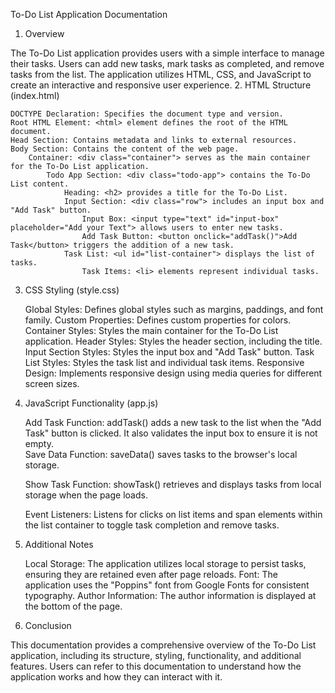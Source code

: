 To-Do List Application Documentation
1. Overview

The To-Do List application provides users with a simple interface to manage their tasks. Users can add new tasks, mark tasks as completed, and remove tasks from the list. The application utilizes HTML, CSS, and JavaScript to create an interactive and responsive user experience.
2. HTML Structure (index.html)

    DOCTYPE Declaration: Specifies the document type and version.
    Root HTML Element: <html> element defines the root of the HTML document.
    Head Section: Contains metadata and links to external resources.
    Body Section: Contains the content of the web page.
        Container: <div class="container"> serves as the main container for the To-Do List application.
            Todo App Section: <div class="todo-app"> contains the To-Do List content.
                Heading: <h2> provides a title for the To-Do List.
                Input Section: <div class="row"> includes an input box and "Add Task" button.
                    Input Box: <input type="text" id="input-box" placeholder="Add your Text"> allows users to enter new tasks.
                    Add Task Button: <button onclick="addTask()">Add Task</button> triggers the addition of a new task.
                Task List: <ul id="list-container"> displays the list of tasks.
                    Task Items: <li> elements represent individual tasks.

3. CSS Styling (style.css)

    Global Styles: Defines global styles such as margins, paddings, and font family.
    Custom Properties: Defines custom properties for colors.
    Container Styles: Styles the main container for the To-Do List application.
    Header Styles: Styles the header section, including the title.
    Input Section Styles: Styles the input box and "Add Task" button.
    Task List Styles: Styles the task list and individual task items.
    Responsive Design: Implements responsive design using media queries for different screen sizes.

4. JavaScript Functionality (app.js)

    Add Task Function: addTask() adds a new task to the list when the "Add Task" button is clicked. It also validates the input box to ensure it is not empty.                          
    Save Data Function: saveData() saves tasks to the browser's local storage.
   
    Show Task Function: showTask() retrieves and displays tasks from local storage when the page loads.
   
    Event Listeners: Listens for clicks on list items and span elements within the list container to toggle task completion and remove tasks.

6. Additional Notes

    Local Storage: The application utilizes local storage to persist tasks, ensuring they are retained even after page reloads.
    Font: The application uses the "Poppins" font from Google Fonts for consistent typography.
    Author Information: The author information is displayed at the bottom of the page.

7. Conclusion

This documentation provides a comprehensive overview of the To-Do List application, including its structure, styling, functionality, and additional features. Users can refer to this documentation to understand how the application works and how they can interact with it.
